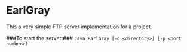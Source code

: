 EarlGray
========

This a very simple FTP server implementation for a project.

###To start the server:###
`Java EarlGray [-d <directory>] [-p <port number>]`
